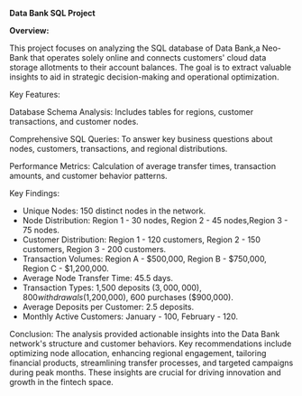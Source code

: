 **Data Bank SQL Project**

**Overview:**

This project focuses on analyzing the SQL database of Data Bank,a Neo-Bank that operates solely online and connects customers' cloud data storage allotments to their account balances. 
The goal is to extract valuable insights to aid in strategic decision-making and operational optimization.


Key Features:

Database Schema Analysis: 
Includes tables for regions, customer transactions, and customer nodes.

Comprehensive SQL Queries: 
To answer key business questions about nodes, customers, transactions, and regional distributions.

Performance Metrics:
 Calculation of average transfer times, transaction amounts, and customer behavior patterns.

Key Findings:

* Unique Nodes: 150 distinct nodes in the network.
* Node Distribution: Region 1 - 30 nodes, Region 2 - 45 nodes,Region 3 - 75 nodes.
* Customer Distribution: Region 1 - 120 customers, Region 2 - 150 customers, Region 3 - 200 customers.
* Transaction Volumes: Region A - $500,000, Region B - $750,000, Region C - $1,200,000.
* Average Node Transfer Time: 45.5 days.
* Transaction Types: 1,500 deposits ($3,000,000), 800 withdrawals ($1,200,000), 600 purchases ($900,000).
* Average Deposits per Customer: 2.5 deposits.
* Monthly Active Customers: January - 100, February - 120.


Conclusion:
The analysis provided actionable insights into the Data Bank network's structure and customer behaviors. 
Key recommendations include optimizing node allocation, enhancing regional engagement, tailoring financial products, streamlining transfer processes, and targeted campaigns during peak months.
These insights are crucial for driving innovation and growth in the fintech space.
